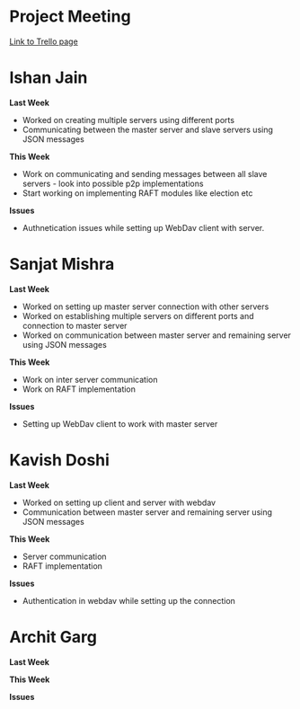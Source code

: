 # Project Meeting

<a href= "https://trello.com/b/fykgWYK4/untitled-board">Link to Trello page</a>

# Ishan Jain
**Last Week**
  - Worked on creating multiple servers using different ports
  - Communicating between the master server and slave servers using JSON messages
 
 **This Week**
  - Work on communicating and sending messages between all slave servers - look into possible p2p implementations
  - Start working on implementing RAFT modules like election etc
 
 **Issues**
  - Authnetication issues while setting up WebDav client with server.
  
# Sanjat Mishra
**Last Week**
  - Worked on setting up master server connection with other servers
  - Worked on establishing multiple servers on different ports and connection to master server
  - Worked on communication between master server and remaining server using JSON messages
    
**This Week**
  - Work on inter server communication 
  - Work on RAFT implementation
      
**Issues**
  - Setting up WebDav client to work with master server
    
# Kavish Doshi
**Last Week**
  - Worked on setting up client and server with webdav
  - Communication between master server and remaining server using JSON messages

 **This Week**
  - Server communication 
  - RAFT implementation
 
 **Issues**
  - Authentication in webdav while setting up the connection
  
   
# Archit Garg
**Last Week**

  
**This Week**

    
**Issues**

